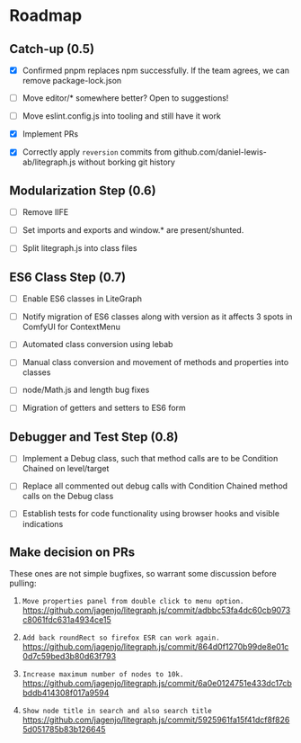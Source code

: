 
# Roadmap

## Catch-up (0.5)

- [x] Confirmed pnpm replaces npm successfully.  If the team agrees, we can remove package-lock.json

- [ ] Move editor/* somewhere better?  Open to suggestions!

- [ ] Move eslint.config.js into tooling and still have it work

- [x] Implement PRs

- [x] Correctly apply `reversion` commits from github.com/daniel-lewis-ab/litegraph.js without borking git history

## Modularization Step (0.6)

- [ ] Remove IIFE

- [ ] Set imports and exports and window.* are present/shunted.

- [ ] Split litegraph.js into class files

## ES6 Class Step (0.7)

- [ ] Enable ES6 classes in LiteGraph

- [ ] Notify migration of ES6 classes along with version as it affects 3 spots in ComfyUI for ContextMenu

- [ ] Automated class conversion using lebab

- [ ] Manual class conversion and movement of methods and properties into classes

- [ ] node/Math.js and length bug fixes

- [ ] Migration of getters and setters to ES6 form

## Debugger and Test Step (0.8)

- [ ] Implement a Debug class, such that method calls are to be Condition Chained on level/target

- [ ] Replace all commented out debug calls with Condition Chained method calls on the Debug class

- [ ] Establish tests for code functionality using browser hooks and visible indications

## Make decision on PRs

These ones are not simple bugfixes, so warrant some discussion before pulling:

1. `Move properties panel from double click to menu option.` https://github.com/jagenjo/litegraph.js/commit/adbbc53fa4dc60cb9073c8061fdc631a4934ce15

2. `Add back roundRect so firefox ESR can work again.` https://github.com/jagenjo/litegraph.js/commit/864d0f1270b99de8e01c0d7c59bed3b80d63f793

3. `Increase maximum number of nodes to 10k.`
https://github.com/jagenjo/litegraph.js/commit/6a0e0124751e433dc17cbbddb414308f017a9594

4. `Show node title in search and also search title`
https://github.com/jagenjo/litegraph.js/commit/5925961fa15f41dcf8f8265d051785b83b126645

